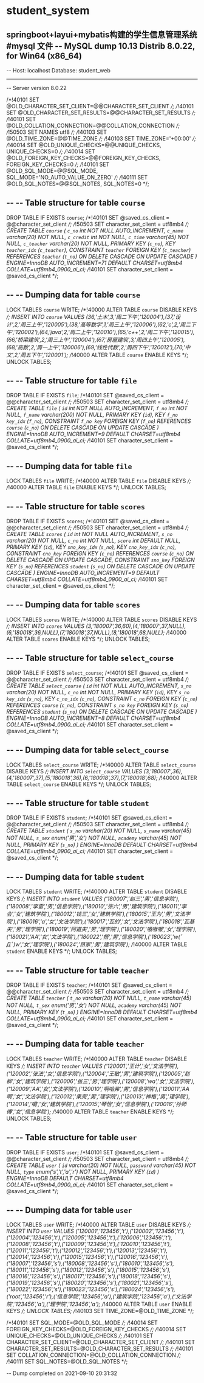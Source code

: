 # student_system
springboot+layui+mybatis构建的学生信息管理系统
#mysql 文件
-- MySQL dump 10.13  Distrib 8.0.22, for Win64 (x86_64)
--
-- Host: localhost    Database: student_web
-- ------------------------------------------------------
-- Server version	8.0.22

/*!40101 SET @OLD_CHARACTER_SET_CLIENT=@@CHARACTER_SET_CLIENT */;
/*!40101 SET @OLD_CHARACTER_SET_RESULTS=@@CHARACTER_SET_RESULTS */;
/*!40101 SET @OLD_COLLATION_CONNECTION=@@COLLATION_CONNECTION */;
/*!50503 SET NAMES utf8 */;
/*!40103 SET @OLD_TIME_ZONE=@@TIME_ZONE */;
/*!40103 SET TIME_ZONE='+00:00' */;
/*!40014 SET @OLD_UNIQUE_CHECKS=@@UNIQUE_CHECKS, UNIQUE_CHECKS=0 */;
/*!40014 SET @OLD_FOREIGN_KEY_CHECKS=@@FOREIGN_KEY_CHECKS, FOREIGN_KEY_CHECKS=0 */;
/*!40101 SET @OLD_SQL_MODE=@@SQL_MODE, SQL_MODE='NO_AUTO_VALUE_ON_ZERO' */;
/*!40111 SET @OLD_SQL_NOTES=@@SQL_NOTES, SQL_NOTES=0 */;

--
-- Table structure for table `course`
--

DROP TABLE IF EXISTS `course`;
/*!40101 SET @saved_cs_client     = @@character_set_client */;
/*!50503 SET character_set_client = utf8mb4 */;
CREATE TABLE `course` (
  `c_no` int NOT NULL AUTO_INCREMENT,
  `c_name` varchar(20) NOT NULL,
  `c_credit` int NOT NULL,
  `c_time` varchar(45) NOT NULL,
  `c_teacher` varchar(20) NOT NULL,
  PRIMARY KEY (`c_no`),
  KEY `teacher_idx` (`c_teacher`),
  CONSTRAINT `teacher` FOREIGN KEY (`c_teacher`) REFERENCES `teacher` (`t_no`) ON DELETE CASCADE ON UPDATE CASCADE
) ENGINE=InnoDB AUTO_INCREMENT=71 DEFAULT CHARSET=utf8mb4 COLLATE=utf8mb4_0900_ai_ci;
/*!40101 SET character_set_client = @saved_cs_client */;

--
-- Dumping data for table `course`
--

LOCK TABLES `course` WRITE;
/*!40000 ALTER TABLE `course` DISABLE KEYS */;
INSERT INTO `course` VALUES (36,'土木',3,'周二下午','120004'),(37,'设计',2,'周三上午','120005'),(38,'高等数学',1,'周三上午','120006'),(62,'c',2,'周二下午','120002'),(64,'java',2,'周二上午','120010'),(65,'c++',2,'周二下午','120015'),(66,'桥梁建筑',2,'周三上午','120004'),(67,'房屋建筑',3,'周四上午','120005'),(68,'高数',2,'周一上午','120006'),(69,'线性代数',2,'周四下午','120012'),(70,'中文',2,'周五下午','120001');
/*!40000 ALTER TABLE `course` ENABLE KEYS */;
UNLOCK TABLES;

--
-- Table structure for table `file`
--

DROP TABLE IF EXISTS `file`;
/*!40101 SET @saved_cs_client     = @@character_set_client */;
/*!50503 SET character_set_client = utf8mb4 */;
CREATE TABLE `file` (
  `id` int NOT NULL AUTO_INCREMENT,
  `f_no` int NOT NULL,
  `f_name` varchar(200) NOT NULL,
  PRIMARY KEY (`id`),
  KEY `f_no key_idx` (`f_no`),
  CONSTRAINT `f_no key` FOREIGN KEY (`f_no`) REFERENCES `course` (`c_no`) ON DELETE CASCADE ON UPDATE CASCADE
) ENGINE=InnoDB AUTO_INCREMENT=9 DEFAULT CHARSET=utf8mb4 COLLATE=utf8mb4_0900_ai_ci;
/*!40101 SET character_set_client = @saved_cs_client */;

--
-- Dumping data for table `file`
--

LOCK TABLES `file` WRITE;
/*!40000 ALTER TABLE `file` DISABLE KEYS */;
/*!40000 ALTER TABLE `file` ENABLE KEYS */;
UNLOCK TABLES;

--
-- Table structure for table `scores`
--

DROP TABLE IF EXISTS `scores`;
/*!40101 SET @saved_cs_client     = @@character_set_client */;
/*!50503 SET character_set_client = utf8mb4 */;
CREATE TABLE `scores` (
  `id` int NOT NULL AUTO_INCREMENT,
  `s_no` varchar(20) NOT NULL,
  `c_no` int NOT NULL,
  `score` int DEFAULT NULL,
  PRIMARY KEY (`id`),
  KEY `sno_key_idx` (`s_no`),
  KEY `cno_key_idx` (`c_no`),
  CONSTRAINT `cno_key` FOREIGN KEY (`c_no`) REFERENCES `course` (`c_no`) ON DELETE CASCADE ON UPDATE CASCADE,
  CONSTRAINT `sno_key` FOREIGN KEY (`s_no`) REFERENCES `student` (`s_no`) ON DELETE CASCADE ON UPDATE CASCADE
) ENGINE=InnoDB AUTO_INCREMENT=9 DEFAULT CHARSET=utf8mb4 COLLATE=utf8mb4_0900_ai_ci;
/*!40101 SET character_set_client = @saved_cs_client */;

--
-- Dumping data for table `scores`
--

LOCK TABLES `scores` WRITE;
/*!40000 ALTER TABLE `scores` DISABLE KEYS */;
INSERT INTO `scores` VALUES (3,'180007',36,60),(4,'180007',37,NULL),(6,'180018',36,NULL),(7,'180018',37,NULL),(8,'180018',68,NULL);
/*!40000 ALTER TABLE `scores` ENABLE KEYS */;
UNLOCK TABLES;

--
-- Table structure for table `select_course`
--

DROP TABLE IF EXISTS `select_course`;
/*!40101 SET @saved_cs_client     = @@character_set_client */;
/*!50503 SET character_set_client = utf8mb4 */;
CREATE TABLE `select_course` (
  `id` int NOT NULL AUTO_INCREMENT,
  `s_no` varchar(20) NOT NULL,
  `c_no` int NOT NULL,
  PRIMARY KEY (`id`),
  KEY `s_no key_idx` (`s_no`),
  KEY `c_no_idx` (`c_no`),
  CONSTRAINT `c_no` FOREIGN KEY (`c_no`) REFERENCES `course` (`c_no`),
  CONSTRAINT `s_no key` FOREIGN KEY (`s_no`) REFERENCES `student` (`s_no`) ON DELETE CASCADE ON UPDATE CASCADE
) ENGINE=InnoDB AUTO_INCREMENT=8 DEFAULT CHARSET=utf8mb4 COLLATE=utf8mb4_0900_ai_ci;
/*!40101 SET character_set_client = @saved_cs_client */;

--
-- Dumping data for table `select_course`
--

LOCK TABLES `select_course` WRITE;
/*!40000 ALTER TABLE `select_course` DISABLE KEYS */;
INSERT INTO `select_course` VALUES (3,'180007',36),(4,'180007',37),(5,'180018',36),(6,'180018',37),(7,'180018',68);
/*!40000 ALTER TABLE `select_course` ENABLE KEYS */;
UNLOCK TABLES;

--
-- Table structure for table `student`
--

DROP TABLE IF EXISTS `student`;
/*!40101 SET @saved_cs_client     = @@character_set_client */;
/*!50503 SET character_set_client = utf8mb4 */;
CREATE TABLE `student` (
  `s_no` varchar(20) NOT NULL,
  `s_name` varchar(45) NOT NULL,
  `s_sex` enum('男','女') NOT NULL,
  `academy` varchar(45) NOT NULL,
  PRIMARY KEY (`s_no`)
) ENGINE=InnoDB DEFAULT CHARSET=utf8mb4 COLLATE=utf8mb4_0900_ai_ci;
/*!40101 SET character_set_client = @saved_cs_client */;

--
-- Dumping data for table `student`
--

LOCK TABLES `student` WRITE;
/*!40000 ALTER TABLE `student` DISABLE KEYS */;
INSERT INTO `student` VALUES ('180007','赵三','男','信息学院'),('180008','李雷','男','信息学院'),('180010','张六','男','建筑学院'),('180011','李会','女','建筑学院'),('180012','钱三','女','建筑学院'),('180015','王为','男','文法学院'),('180016','a','女','文法学院'),('180017','瓦的','女','文法学院'),('180018','瓦基夫','男','理学院'),('180019','阿道夫','男','理学院'),('180020','嗷嗷嗷','女','理学院'),('180021','AA','女','文法学院'),('180022','搭','男','信息学院'),('180023','w(ﾟДﾟ)w','女','理学院'),('180024','昂家','男','建筑学院');
/*!40000 ALTER TABLE `student` ENABLE KEYS */;
UNLOCK TABLES;

--
-- Table structure for table `teacher`
--

DROP TABLE IF EXISTS `teacher`;
/*!40101 SET @saved_cs_client     = @@character_set_client */;
/*!50503 SET character_set_client = utf8mb4 */;
CREATE TABLE `teacher` (
  `t_no` varchar(20) NOT NULL,
  `t_name` varchar(45) NOT NULL,
  `t_sex` enum('男','女') NOT NULL,
  `academy` varchar(45) NOT NULL,
  PRIMARY KEY (`t_no`)
) ENGINE=InnoDB DEFAULT CHARSET=utf8mb4 COLLATE=utf8mb4_0900_ai_ci;
/*!40101 SET character_set_client = @saved_cs_client */;

--
-- Dumping data for table `teacher`
--

LOCK TABLES `teacher` WRITE;
/*!40000 ALTER TABLE `teacher` DISABLE KEYS */;
INSERT INTO `teacher` VALUES ('120001','王计','女','文法学院'),('120002','张法','女','信息学院'),('120004','王敏','男','建筑学院'),('120005','赵柳','女','建筑学院'),('120006','张三','男','理学院'),('120008','wa','女','文法学院'),('120009','AA','女','文法学院'),('120010','啊哈弗','男','信息学院'),('120011','AA啊','女','文法学院'),('120012','果壳','男','理学院'),('120013','神格','男','理学院'),('120014','噶','女','建筑学院'),('120015','琴恰','女','信息学院'),('120016','孙师傅','女','信息学院');
/*!40000 ALTER TABLE `teacher` ENABLE KEYS */;
UNLOCK TABLES;

--
-- Table structure for table `user`
--

DROP TABLE IF EXISTS `user`;
/*!40101 SET @saved_cs_client     = @@character_set_client */;
/*!50503 SET character_set_client = utf8mb4 */;
CREATE TABLE `user` (
  `id` varchar(20) NOT NULL,
  `password` varchar(45) NOT NULL,
  `type` enum('s','t','a','r') NOT NULL,
  PRIMARY KEY (`id`)
) ENGINE=InnoDB DEFAULT CHARSET=utf8mb4 COLLATE=utf8mb4_0900_ai_ci;
/*!40101 SET character_set_client = @saved_cs_client */;

--
-- Dumping data for table `user`
--

LOCK TABLES `user` WRITE;
/*!40000 ALTER TABLE `user` DISABLE KEYS */;
INSERT INTO `user` VALUES ('120001','123456','t'),('120002','123456','t'),('120004','123456','t'),('120005','123456','t'),('120006','123456','t'),('120008','123456','t'),('120009','123456','t'),('120010','123456','t'),('120011','123456','t'),('120012','123456','t'),('120013','123456','t'),('120014','123456','t'),('120015','123456','t'),('120016','123456','t'),('180007','123456','s'),('180008','123456','s'),('180010','123456','s'),('180011','123456','s'),('180012','123456','s'),('180015','123456','s'),('180016','123456','s'),('180017','123456','s'),('180018','123456','s'),('180019','123456','s'),('180020','123456','s'),('180021','123456','s'),('180022','123456','s'),('180023','123456','s'),('180024','123456','s'),('root','123456','r'),('信息学院','123456','a'),('建筑学院','123456','a'),('文法学院','123456','a'),('理学院','123456','a');
/*!40000 ALTER TABLE `user` ENABLE KEYS */;
UNLOCK TABLES;
/*!40103 SET TIME_ZONE=@OLD_TIME_ZONE */;

/*!40101 SET SQL_MODE=@OLD_SQL_MODE */;
/*!40014 SET FOREIGN_KEY_CHECKS=@OLD_FOREIGN_KEY_CHECKS */;
/*!40014 SET UNIQUE_CHECKS=@OLD_UNIQUE_CHECKS */;
/*!40101 SET CHARACTER_SET_CLIENT=@OLD_CHARACTER_SET_CLIENT */;
/*!40101 SET CHARACTER_SET_RESULTS=@OLD_CHARACTER_SET_RESULTS */;
/*!40101 SET COLLATION_CONNECTION=@OLD_COLLATION_CONNECTION */;
/*!40111 SET SQL_NOTES=@OLD_SQL_NOTES */;

-- Dump completed on 2021-09-10 20:31:32

